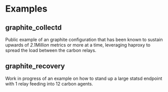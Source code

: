 Examples
==================

graphite_collectd
----------

Public example of an graphite configuration that has been known to sustain upwards of *2.1Million* metrics or more at a time, leveraging haproxy to spread the load between the carbon relays.

graphite_recovery
----------

Work in progress of an example on how to stand up a large statsd endpoint with 1 relay feeding into 12 carbon agents.

